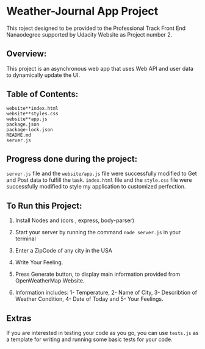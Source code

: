 # Weather-Journal App Project
This roject designed to be provided to the Professional Track Front End Nanaodegree supported by Udacity Website as Project number 2.

## Overview:
This project is an asynchronous web app that uses Web API and user data to dynamically update the UI. 

## Table of Contents:

    website**index.html    
    website**styles.css
    website**app.js
    package.json
    package-lock.json
    README.md
    server.js

## Progress done during the project:
`server.js` file and the `website/app.js` file were successfully modified to Get and Post data to fulfill the task. 
`index.html` file and the `style.css` file were successfully modified to style my application to customized perfection.

## To Run this Project:

1. Install Nodes and (cors , express, body-parser)

2. Start your server by running the command `node server.js` in your terminal

3. Enter a ZipCode of any city in the USA

4. Write Your Feeling.

5. Press Generate button, to display main information provided from OpenWeatherMap Website.

6. Information includes: 1- Temperature, 2- Name of City, 3- Describtion of Weather Condition, 4- Date of Today and 5- Your Feelings.

## Extras
If you are interested in testing your code as you go, you can use `tests.js` as a template for writing and running some basic tests for your code.

